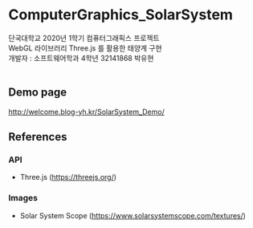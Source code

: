 # ComputerGraphics_SolarSystem
단국대학교 2020년 1학기 컴퓨터그래픽스 프로젝트<br>
WebGL 라이브러리 Three.js 를 활용한 태양계 구현<br>
개발자 : 소프트웨어학과 4학년 32141868 박유현<br>
<br>
## Demo page
http://welcome.blog-yh.kr/SolarSystem_Demo/

## References
### API
- Three.js (https://threejs.org/)
### Images
- Solar System Scope (https://www.solarsystemscope.com/textures/)
